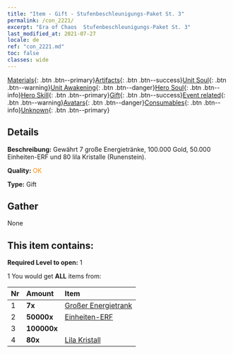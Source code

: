 ```yaml
---
title: "Item - Gift - Stufenbeschleunigungs-Paket St. 3"
permalink: /con_2221/
excerpt: "Era of Chaos  Stufenbeschleunigungs-Paket St. 3"
last_modified_at: 2021-07-27
locale: de
ref: "con_2221.md"
toc: false
classes: wide
---
```

 [Materials](/ItemsDE/){: .btn .btn--primary}[Artifacts](/ItemsDE/Artifacts/){: .btn .btn--success}[Unit Soul](/ItemsDE/UnitSoul/){: .btn .btn--warning}[Unit Awakening](/ItemsDE/UnitAwakening/){: .btn .btn--danger}[Hero Soul](/ItemsDE/HeroSoul/){: .btn .btn--info}[Hero Skill](/ItemsDE/HeroSkill/){: .btn .btn--primary}[Gift](/ItemsDE/Gift/){: .btn .btn--success}[Event related](/ItemsDE/Events/){: .btn .btn--warning}[Avatars](/ItemsDE/Avatars/){: .btn .btn--danger}[Consumables](/ItemsDE/Consumables/){: .btn .btn--info}[Unknown](/ItemsDE/Unknown/){: .btn .btn--primary}

## Details
 **Beschreibung:** Gewährt 7 große Energietränke, 100.000 Gold, 50.000 Einheiten-ERF und 80 lila Kristalle (Runenstein).

 **Quality:** <span style="color: #FF8C00">OK</span>

 **Type:** Gift

## Gather

  None

## This item contains:

 **Required Level to open:** 1

 1 You would get **ALL** items  from:

  | Nr | Amount |     Item    |
  |:---|:-------|:------------|
  | 1 |  **7x** | [Großer Energietrank](/ItemsDE/con_706/) |  | 
  | 2 |  **50000x** | [Einheiten-ERF](/ItemsDE/con_902/) |  | 
  | 3 |  **100000x** | <i class="fas fa-coins"/> |  | 
  | 4 |  **80x** | [Lila Kristall](/ItemsDE/con_720/) |  | 
